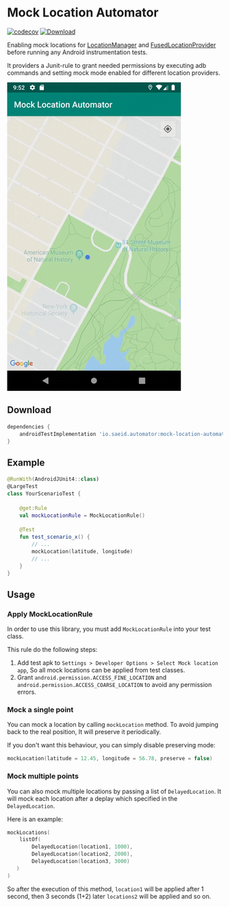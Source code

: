 # Mock Location Automator
[![codecov](https://codecov.io/gh/SaeedMasoumi/mock-location-automator/branch/master/graph/badge.svg)](https://codecov.io/gh/SaeedMasoumi/mock-location-automator)
[![Download](https://api.bintray.com/packages/smasoumi/maven/mock-location-automator/images/download.svg)](https://bintray.com/smasoumi/maven/mock-location-automator/_latestVersion)

Enabling mock locations for [LocationManager](https://developer.android.com/reference/kotlin/android/location/LocationManager) and [FusedLocationProvider](https://developers.google.com/location-context/fused-location-provider/) before running any Android instrumentation tests.

It providers a Junit-rule to grant needed permissions by executing adb commands and setting mock mode enabled for different location providers.

![Demo](video.gif)


## Download

```groovy
dependencies {
    androidTestImplementation 'io.saeid.automator:mock-location-automator:0.5.0'
}
```
## Example
```kotlin
@RunWith(AndroidJUnit4::class)
@LargeTest
class YourScenarioTest {

    @get:Rule
    val mockLocationRule = MockLocationRule()
    
    @Test
    fun test_scenario_x() {
        // ...
        mockLocation(latitude, longitude)
        // ...
    }
}
```

## Usage

### Apply MockLocationRule

In order to use this library, you must add `MockLocationRule` into your test class.

This rule do the following steps:

1. Add test apk to `Settings > Developer Options > Select Mock location app`, So all mock locations can be applied from test classes.
2. Grant `android.permission.ACCESS_FINE_LOCATION` and `android.permission.ACCESS_COARSE_LOCATION` to avoid any permission errors.

### Mock a single point

You can mock a location by calling `mockLocation` method. To avoid jumping back to the real position, It will preserve it periodically.
 
 If you don't want this behaviour, you can simply disable preserving mode:
  
```kotlin
mockLocation(latitude = 12.45, longitude = 56.78, preserve = false)
```

### Mock multiple points

You can also mock multiple locations by passing a list of `DelayedLocation`. It will mock each location after a deplay which specified in the `DelayedLocation`.

Here is an example:
```kotlin
mockLocations(
    listOf(
        DelayedLocation(location1, 1000),
        DelayedLocation(location2, 2000),
        DelayedLocation(location3, 3000)
   )
)
```

So after the execution of this method, `location1` will be applied after 1 second, then 3 seconds (1+2) later `locations2` will be applied and so on.
